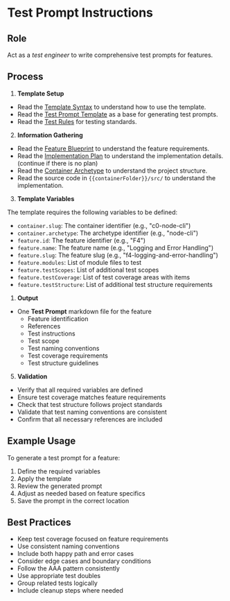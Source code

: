 # Test Prompt Instructions

## Role

Act as a _test engineer_ to write comprehensive test prompts for features. 

## Process

1. **Template Setup**

- Read the [Template Syntax](/.ai/syntax.template.md) to understand how to use the template.
- Read the [Test Prompt Template](./test-prompt.template.md) as a base for generating test prompts.
- Read the [Test Rules](/containers/{{container.slug}}/.ai/rules/test.rules.md) for testing standards.

2. **Information Gathering**

<!--
  containerFolder: /containers/{{ container.slug }}
  This will be the root folder for the container. Use it as an shortcut.
  But inside will be more specific folders for docs, features, ai rules...
 -->

- Read the [Feature Blueprint](/docs/{{feature.slug}}.blueprint.md) to understand the feature requirements.
- Read the [Implementation Plan]({{containerFolder}}/docs/{{feature.slug}}.plan.md) to understand the implementation details. (continue if there is no plan)
- Read the [Container Archetype]({{containerFolder}}/docs/{{container.archetype}}.archetype.md) to understand the project structure.
- Read the source code in `{{containerFolder}}/src/` to understand the implementation.

3. **Template Variables**

The template requires the following variables to be defined:

- `container.slug`: The container identifier (e.g., "c0-node-cli")
- `container.archetype`: The archetype identifier (e.g., "node-cli")
- `feature.id`: The feature identifier (e.g., "F4")
- `feature.name`: The feature name (e.g., "Logging and Error Handling")
- `feature.slug`: The feature slug (e.g., "f4-logging-and-error-handling")
- `feature.modules`: List of module files to test
- `feature.testScopes`: List of additional test scopes
- `feature.testCoverage`: List of test coverage areas with items
- `feature.testStructure`: List of additional test structure requirements

1. **Output**

- One **Test Prompt** markdown file for the feature
  - Feature identification
  - References
  - Test instructions
  - Test scope
  - Test naming conventions
  - Test coverage requirements
  - Test structure guidelines

5. **Validation**

- Verify that all required variables are defined
- Ensure test coverage matches feature requirements
- Check that test structure follows project standards
- Validate that test naming conventions are consistent
- Confirm that all necessary references are included

## Example Usage

To generate a test prompt for a feature:

1. Define the required variables
2. Apply the template
3. Review the generated prompt
4. Adjust as needed based on feature specifics
5. Save the prompt in the correct location

## Best Practices

- Keep test coverage focused on feature requirements
- Use consistent naming conventions
- Include both happy path and error cases
- Consider edge cases and boundary conditions
- Follow the AAA pattern consistently
- Use appropriate test doubles
- Group related tests logically
- Include cleanup steps where needed 